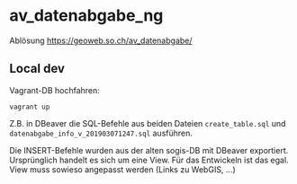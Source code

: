 # av_datenabgabe_ng
Ablösung https://geoweb.so.ch/av_datenabgabe/

## Local dev
Vagrant-DB hochfahren:
```
vagrant up
```

Z.B. in DBeaver die SQL-Befehle aus beiden Dateien `create_table.sql` und `datenabgabe_info_v_201903071247.sql` ausführen. 

Die INSERT-Befehle wurden aus der alten sogis-DB mit DBeaver exportiert. Ursprünglich handelt es sich um eine View. Für das Entwickeln ist das egal. View muss sowieso angepasst werden (Links zu WebGIS, ...)




